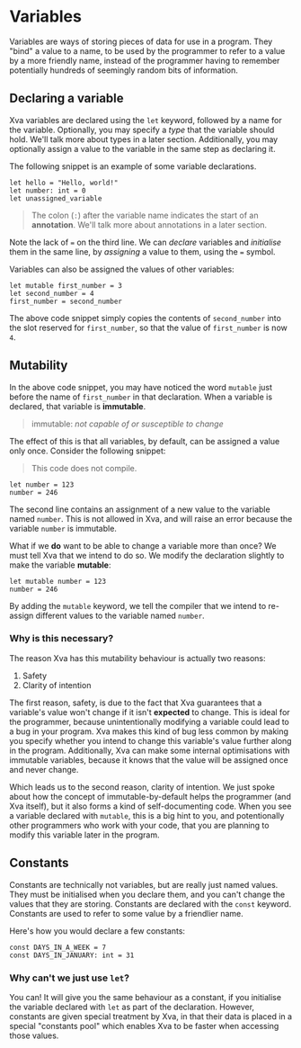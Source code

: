 # Variables

Variables are ways of storing pieces of data for use in a program. They "bind" a value to a name, to be used by the programmer to refer to a value by a more friendly name, instead of the programmer having to remember potentially hundreds of seemingly random bits of information.

## Declaring a variable

Xva variables are declared using the `let` keyword, followed by a name for the variable. Optionally, you may specify a _type_ that the variable should hold. We'll talk more about types in a later section. Additionally, you may optionally assign a value to the variable in the same step as declaring it.

The following snippet is an example of some variable declarations.

```xva
let hello = "Hello, world!"
let number: int = 0
let unassigned_variable
```

> The colon (`:`) after the variable name indicates the start of an **annotation**. We'll talk more about annotations in a later section.

Note the lack of `=` on the third line. We can _declare_ variables and _initialise_ them in the same line, by _assigning_ a value to them, using the `=` symbol.

Variables can also be assigned the values of other variables:

```xva
let mutable first_number = 3
let second_number = 4
first_number = second_number
```

The above code snippet simply copies the contents of `second_number` into the slot reserved for `first_number`, so that the value of `first_number` is now `4`.

## Mutability

In the above code snippet, you may have noticed the word `mutable` just before the name of `first_number` in that declaration. When a variable is declared, that variable is **immutable**.

> immutable: _not capable of or susceptible to change_

The effect of this is that all variables, by default, can be assigned a value only once. Consider the following snippet:

> This code does not compile.

```xva
let number = 123
number = 246
```

The second line contains an assignment of a new value to the variable named `number`. This is not allowed in Xva, and will raise an error because the variable `number` is immutable.

What if we **do** want to be able to change a variable more than once? We must tell Xva that we intend to do so. We modify the declaration slightly to make the variable **mutable**:

```xva
let mutable number = 123
number = 246
```

By adding the `mutable` keyword, we tell the compiler that we intend to re-assign different values to the variable named `number`.

### Why is this necessary?

The reason Xva has this mutability behaviour is actually two reasons:

1. Safety
2. Clarity of intention

The first reason, safety, is due to the fact that Xva guarantees that a variable's value won't change if it isn't **expected** to change. This is ideal for the programmer, because unintentionally modifying a variable could lead to a bug in your program. Xva makes this kind of bug less common by making you specify whether you intend to change this variable's value further along in the program. Additionally, Xva can make some internal optimisations with immutable variables, because it knows that the value will be assigned once and never change.

Which leads us to the second reason, clarity of intention. We just spoke about how the concept of immutable-by-default helps the programmer (and Xva itself), but it also forms a kind of self-documenting code. When you see a variable declared with `mutable`, this is a big hint to you, and potentionally other programmers who work with your code, that you are planning to modify this variable later in the program.

## Constants

Constants are technically not variables, but are really just named values. They must be initialised when you declare them, and you can't change the values that they are storing. Constants are declared with the `const` keyword. Constants are used to refer to some value by a friendlier name.

Here's how you would declare a few constants:

```xva
const DAYS_IN_A_WEEK = 7
const DAYS_IN_JANUARY: int = 31
```

### Why can't we just use `let`?

You can! It will give you the same behaviour as a constant, if you initialise the variable declared with `let` as part of the declaration. However, constants are given special treatment by Xva, in that their data is placed in a special "constants pool" which enables Xva to be faster when accessing those values.
